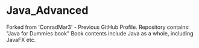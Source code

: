# Java_Advanced
Forked from 'ConradMar3' - Previous GitHub Profile.
Repository contains:
  "Java for Dummies book"
  Book contents include Java as a whole, including JavaFX etc.
